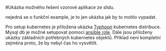 #Ukázka možného řešení vzorové aplikace ze slidu.

nejedná se o funkční example, je to jen ukázka jak by to mohlo vypadat. 

Pro setup kubernetes je přiložena ukázka [Typhoon](https://typhoon.psdn.io/) kubernetes distribuce. Mysql db je možné setupovat pomocí [ansible role](https://github.com/idealista/mysql_role). Dále jsou přiloženy ukázky základních potřebných kubernetes objektů. Přiklad neni kompletní zejména proto, že by nebyl čas ho vysvětlit. 
